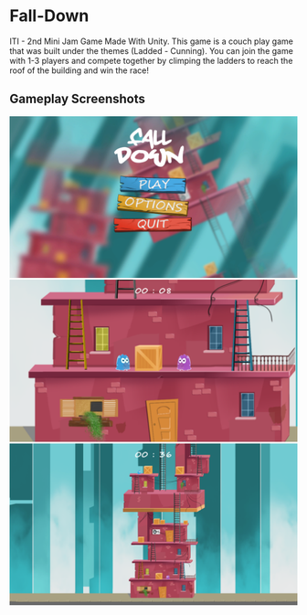 # Fall-Down
 ITI - 2nd Mini Jam Game Made With Unity.
 This game is a couch play game that was built under the themes (Ladded - Cunning). You can join the game with 1-3 players and compete together by climping the ladders to reach the roof of the building and win the race!


## Gameplay Screenshots
![alt text](/Screenshots/1.png)
![alt text](/Screenshots/2.png)
![alt text](/Screenshots/3.png)
